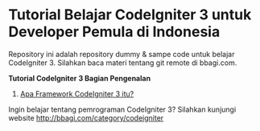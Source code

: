 <h1>Tutorial Belajar CodeIgniter 3 untuk Developer Pemula di Indonesia</h1>

Repository ini adalah repository dummy & sampe code untuk belajar CodeIgniter 3. Silahkan baca materi tentang git remote di bbagi.com.

<b>Tutorial CodeIgniter 3 Bagian Pengenalan</b>
   1. <a href='http://bbagi.com/codeigniter-sebuah-framework-php-yang-cepat-dan-ringan.html' target="_blank">Apa Framework CodeIgniter 3 itu?</a>  

Ingin belajar tentang pemrograman CodeIgniter 3? Silahkan kunjungi website http://bbagi.com/category/codeigniter
